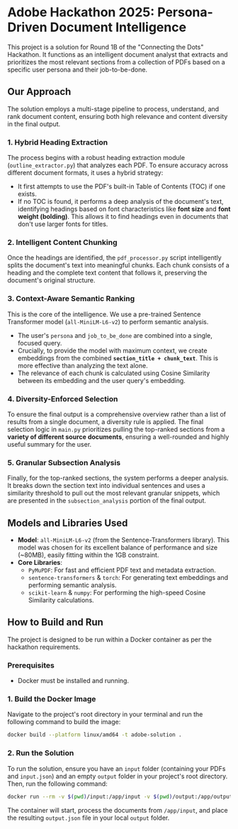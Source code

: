 # Adobe Hackathon 2025: Persona-Driven Document Intelligence

This project is a solution for Round 1B of the "Connecting the Dots" Hackathon. It functions as an intelligent document analyst that extracts and prioritizes the most relevant sections from a collection of PDFs based on a specific user persona and their job-to-be-done.

## Our Approach

The solution employs a multi-stage pipeline to process, understand, and rank document content, ensuring both high relevance and content diversity in the final output.

### 1. Hybrid Heading Extraction
The process begins with a robust heading extraction module (`outline_extractor.py`) that analyzes each PDF. To ensure accuracy across different document formats, it uses a hybrid strategy:
* It first attempts to use the PDF's built-in Table of Contents (TOC) if one exists.
* If no TOC is found, it performs a deep analysis of the document's text, identifying headings based on font characteristics like **font size** and **font weight (bolding)**. This allows it to find headings even in documents that don't use larger fonts for titles.

### 2. Intelligent Content Chunking
Once the headings are identified, the `pdf_processor.py` script intelligently splits the document's text into meaningful chunks. Each chunk consists of a heading and the complete text content that follows it, preserving the document's original structure.

### 3. Context-Aware Semantic Ranking
This is the core of the intelligence. We use a pre-trained Sentence Transformer model (`all-MiniLM-L6-v2`) to perform semantic analysis.
* The user's `persona` and `job_to_be_done` are combined into a single, focused query.
* Crucially, to provide the model with maximum context, we create embeddings from the combined **`section_title + chunk_text`**. This is more effective than analyzing the text alone.
* The relevance of each chunk is calculated using Cosine Similarity between its embedding and the user query's embedding.

### 4. Diversity-Enforced Selection
To ensure the final output is a comprehensive overview rather than a list of results from a single document, a diversity rule is applied. The final selection logic in `main.py` prioritizes pulling the top-ranked sections from a **variety of different source documents**, ensuring a well-rounded and highly useful summary for the user.

### 5. Granular Subsection Analysis
Finally, for the top-ranked sections, the system performs a deeper analysis. It breaks down the section text into individual sentences and uses a similarity threshold to pull out the most relevant granular snippets, which are presented in the `subsection_analysis` portion of the final output.

## Models and Libraries Used

* **Model**: `all-MiniLM-L6-v2` (from the Sentence-Transformers library). This model was chosen for its excellent balance of performance and size (~80MB), easily fitting within the 1GB constraint.
* **Core Libraries**:
    * `PyMuPDF`: For fast and efficient PDF text and metadata extraction.
    * `sentence-transformers` & `torch`: For generating text embeddings and performing semantic analysis.
    * `scikit-learn` & `numpy`: For performing the high-speed Cosine Similarity calculations.

## How to Build and Run

The project is designed to be run within a Docker container as per the hackathon requirements.

### Prerequisites
* Docker must be installed and running.

### 1. Build the Docker Image
Navigate to the project's root directory in your terminal and run the following command to build the image:

```bash
docker build --platform linux/amd64 -t adobe-solution .
```

### 2. Run the Solution
To run the solution, ensure you have an `input` folder (containing your PDFs and `input.json`) and an empty `output` folder in your project's root directory. Then, run the following command:

```bash
docker run --rm -v $(pwd)/input:/app/input -v $(pwd)/output:/app/output --network none adobe-solution
```

The container will start, process the documents from `/app/input`, and place the resulting `output.json` file in your local `output` folder.
